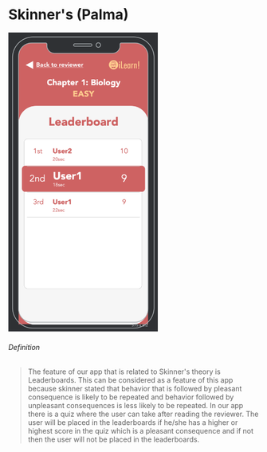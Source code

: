 # Skinner's (Palma)

<img src="../Images/leaderboard.png" width="300" height="600"/>

###### Definition
> The feature of our app that is related to Skinner's theory is Leaderboards. This can be considered as a feature of this app because skinner stated that behavior that is followed by pleasant consequence is likely to be repeated and behavior followed by unpleasant consequences is less likely to be repeated. In our app there is a quiz where the user can take after reading the reviewer. The user will be placed in the leaderboards if he/she has a higher or highest score in the quiz which is a pleasant consequence and if not then the user will not be placed in the leaderboards.
